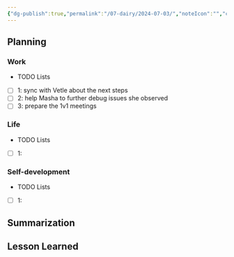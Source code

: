 ```yaml
---
{"dg-publish":true,"permalink":"/07-dairy/2024-07-03/","noteIcon":"","created":"2024-07-03T06:14:16.814+02:00","updated":"2024-07-03T06:19:27.626+02:00"}
---
```


## Planning 
### Work
- TODO Lists
- [ ] 1: sync with Vetle about the next steps
- [ ] 2: help Masha to further debug issues she observed
- [ ] 3: prepare the 1v1 meetings
### Life
- TODO Lists
- [ ] 1:
### Self-development
- TODO Lists
- [ ] 1:
## Summarization

## Lesson Learned

